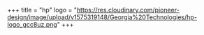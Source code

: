 +++
title = "hp"
logo = "https://res.cloudinary.com/pioneer-design/image/upload/v1575319148/Georgia%20Technologies/hp-logo_gcc8uz.png"
+++